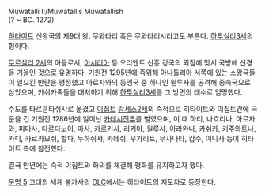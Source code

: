 Muwatalli II/Muwatallis Muwatallish  
(? ~ BC. 1272)

[히타이트](%ED%9E%88%ED%83%80%EC%9D%B4%ED%8A%B8.md) 신왕국의 제9대 왕. 무와타리 혹은
무와타리시라고도 부른다. [하투실리3세](%ED%95%98%ED%88%AC%EC%8B%A4%EB%A6%AC%203%EC%84%B8.md)의 형이다.

[무르실리 2세](%EB%AC%B4%EB%A5%B4%EC%8B%A4%EB%A6%AC%202%EC%84%B8.md)의 아들로서,
[아시리아](%EC%95%84%EC%8B%9C%EB%A6%AC%EC%95%84.md) 등 오리엔트 신흥 강국의 외침에 맞서 국방에
신경을 기울인 것으로 유명하다. 기원전 1295년에 즉위해 아나톨리아 서쪽에 있는 소왕국들이 일으킨 반란을 평정했고 아르자와의 동맹국 중
하나인 윌루사를 공격해 종속국으로 삼았으며, 카쉬카족들을 대처하기 위해 [하투실리3세](%ED%95%98%ED%88%AC%EC%8B%A4%EB%A6%AC%203%EC%84%B8.md)를 그 방면의 태수로 임명했다.

수도를 타르훈타쉬샤로 옮겼고 [이집트](%EC%9D%B4%EC%A7%91%ED%8A%B8.md) [람세스2세](%EB%9E%8C%EC%84%B8%EC%8A%A4%202%EC%84%B8.md)의 숙적으로 히타이트와 이집트간에 국운을 건
기원전 1286년에 일어난 [카데시전투](%EC%B9%B4%EB%8D%B0%EC%8B%9C%20%EC%A0%84%ED%88%AC.md)를 벌였으며, 이 때 하티,
나흐리나, 아르자와, 피다사, 다르다노이, 마사, 카르키사, 리키아, 윌루사, 아라완나, 카쉬카, 키주와트나, 카디, 카르카므쉬, 할파,
누하쉬샤, 카데쉬, 우가리트, 무사나타, 캅수, 이니사 등이 히타이트 측에 참전했다.

결국 만년에는 숙적 이집트와 화의를 체결해 평화를 유지하고자 했다.

[문명 5](%EB%AC%B8%EB%AA%85%205.md) 고대의 세계 불가사의 [DLC](DLC.md)에서는 히타이트의
지도자로 등장한다.

